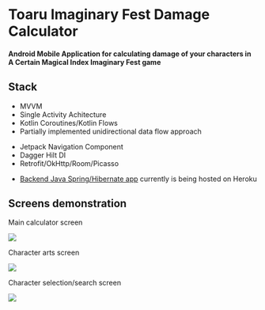 # Toaru Imaginary Fest Damage Calculator
#### Android Mobile Application for calculating damage of your characters in A Certain Magical Index Imaginary Fest game

## Stack
- MVVM 
- Single Activity Achitecture
- Kotlin Coroutines/Kotlin Flows
- Partially implemented unidirectional data flow approach

* Jetpack Navigation Component
* Dagger Hilt DI
* Retrofit/OkHttp/Room/Picasso

- [Backend Java Spring/Hibernate app](https://github.com/v1p3rrr/ToaruIFSpringRestApi) currently is being hosted on Heroku

## Screens demonstration
Main calculator screen

![](https://i.imgur.com/bS6UV85.png)

Character arts screen

![](https://i.imgur.com/P3BDnTg.png)

Character selection/search screen

![](https://i.imgur.com/W5jXcIo.png)
